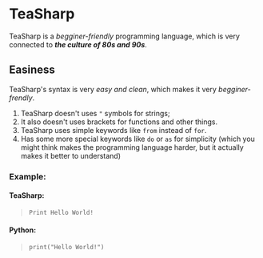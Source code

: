 # TeaSharp
TeaSharp is a *begginer-friendly* programming language, which is very connected to ***the culture of 80s and 90s***.
## Easiness
TeaSharp's syntax is very *easy and clean*, which makes it very *begginer-frendly*.
1. TeaSharp doesn't uses `"` symbols for strings;
2. It also doesn't uses brackets for functions and other things.
3. TeaSharp uses simple keywords like `from` instead of `for`.
4. Has some more special keywords like `do` or `as` for simplicity (which you might think makes the programming language harder, but it actually makes it better to understand)
### Example:
#### TeaSharp:
> `Print Hello World!`
#### Python:
> `print("Hello World!")`
